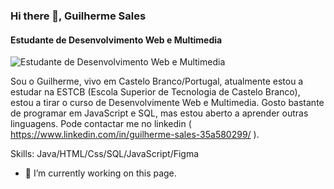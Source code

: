 ### Hi there 👋, Guilherme Sales 
#### Estudante de Desenvolvimento Web e Multimedia
![Estudante de Desenvolvimento Web e Multimedia](https://i.pinimg.com/originals/ed/a5/73/eda5739966cb33768d8ad0d77d7307ce.gif)

Sou o Guilherme, vivo em Castelo Branco/Portugal, atualmente estou a estudar na ESTCB (Escola Superior de Tecnologia de Castelo Branco), estou a tirar o curso de Desenvolvimente Web e Multimedia. Gosto bastante de programar em JavaScript e SQL, mas estou aberto a aprender outras linguagens. Pode contactar me no linkedin ( https://www.linkedin.com/in/guilherme-sales-35a580299/ ).

Skills: Java/HTML/Css/SQL/JavaScript/Figma

- 🔭 I’m currently working on this page. 




